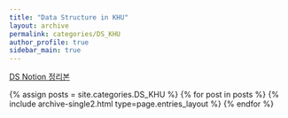 ```yaml
---
title: "Data Structure in KHU"
layout: archive
permalink: categories/DS_KHU
author_profile: true
sidebar_main: true
---
```

[DS Notion 정리본](https://quill-ambulance-de6.notion.site/Data-Structure-f9113cdc223f4df58d6cc92962259c2b)

{% assign posts = site.categories.DS_KHU %}
{% for post in posts %} {% include archive-single2.html type=page.entries_layout %} {% endfor %}
